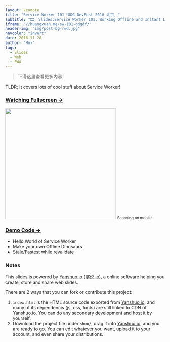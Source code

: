 ```yaml
---
layout: keynote
title: "Service Worker 101「GDG DevFest 2016 北京」"
subtitle: "🎞  Slides:Service Worker 101, Working Offline and Instant Loading (GDG DevFest 2016 Beijing)"
iframe: "//huangxuan.me/sw-101-gdgdf/"
header-img: "img/post-bg-rwd.jpg"
navcolor: "invert"
date: 2016-11-20
author: "Hux"
tags:
  - Slides
  - Web
  - PWA
---
```


> 下滑这里查看更多内容

TLDR; It covers lots of cool stuff about Service Worker!

### [Watching Fullscreen → ](https://huangxuan.me/sw-101-gdgdf/)

<div class="visible-md visible-lg">
    <img src="//huangxuan.me/sw-101-gdgdf/attach/qrcode.png" width="350" />
    <small class="img-hint">Scanning on mobile</small>
</div>

### [Demo Code → ](https://github.com/Huxpro/sw-101-gdgdf)

- Hello World of Service Worker
- Make your own Offline Dinosaurs
- Stale/Fastest while revalidate

### Notes

This slides is powered by [Yanshuo.io (演说.io)](http://yanshuo.io), a online software helping you create, store and share web slides.

There are 2 ways that you can fork or contribute this project:

1. `index.html` is the HTML source code exported from [Yanshuo.io](http://yanshuo.io), and many of its dependencis (js, css, fonts) are still linked to CDN of [Yanshuo.io](http://yanshuo.io). You can do any secondary development and host it by yourself.
2. Download the project file under `shuo/`, drag it into [Yanshuo.io](http://yanshuo.io), and you are ready to go. You can edit whatever you want, upload it to your account, and even share your distributions.

